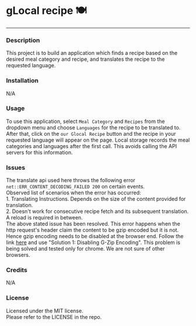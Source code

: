 # gLocal recipe :plate_with_cutlery:
---

### Description
This project is to build an application which finds a recipe based on the desired meal category and recipe, and translates the recipe to the requested language. 

### Installation
N/A

### Usage
To use this application, select  `Meal Category`  and `Recipes`  from the dropdown menu and choose `Languages` for the recipe to be translated to.  After that, click on the `our Glocal Recipe` button and the recipe in your requested language will appear on the page.
Local storage records the meal categories and languages after the first call. This avoids calling the API servers for this information.

### Issues
The translate api used here throws the following error `net::ERR_CONTENT_DECODING_FAILED 200` on certain events.
<br>Observed list of scenarios when the error has occurred:
     <br> 1. Translating Instructions. Depends on the size of the content provided for translation. 
     <br>2. Doesn't work for consecutive recipe fetch and its subsequent translation. A reload is required in between. 
<br>The above stated issue has been resolved. This error happens when the http request's header claim the content to be gzip encoded but it is not. Hence gzip encoding needs to be disabled at the browser end. Follow the link [here](https://appuals.com/how-to-fix-err_content_decoding_failed-error/) and use "Solution 1: Disabling G-Zip Encoding". This problem is being solved and tested only for chrome. We are not sure of other browsers.  

### Credits
N/A

### License
Licensed under the MIT license. <br>Please refer to the LICENSE in the repo.
